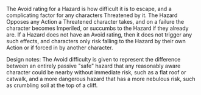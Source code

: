 The Avoid rating for a Hazard is how difficult it is to escape, and a complicating factor for any characters Threatened by it. The Hazard Opposes any Action a Threatened character takes, and on a failure the character becomes Imperiled, or succumbs to the Hazard if they already are. If a Hazard does not have an Avoid rating, then it does not trigger any such effects, and characters only risk falling to the Hazard by their own Action or if forced in by another character.

Design notes: The Avoid difficulty is given to represent the difference between an entirely passive "safe" hazard that any reasonably aware character could be nearby without immediate risk, such as a flat roof or catwalk, and a more dangerous hazard that has a more nebulous risk, such as crumbling soil at the top of a cliff.